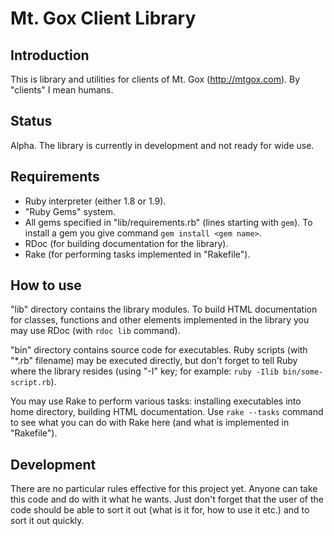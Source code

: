 Mt. Gox Client Library
======================

Introduction
------------

This is library and utilities for clients of Mt. Gox (http://mtgox.com).
By "clients" I mean humans.

Status
------

Alpha. The library is currently in development and not ready for wide use.

Requirements
------------

- Ruby interpreter (either 1.8 or 1.9).
- "Ruby Gems" system.
- All gems specified in "lib/requirements.rb" (lines starting with `gem`).
  To install a gem you give command `gem install <gem name>`.
- RDoc (for building documentation for the library).
- Rake (for performing tasks implemented in "Rakefile").

How to use
----------

"lib" directory contains the library modules. To build HTML documentation for
classes, functions and other elements implemented in the library you may use
RDoc (with `rdoc lib` command).

"bin" directory contains source code for executables. Ruby scripts (with "*.rb"
filename) may be executed directly, but don't forget to tell Ruby where the
library resides (using "-I" key; for example: `ruby -Ilib bin/some-script.rb`).

You may use Rake to perform various tasks: installing executables into home
directory, building HTML documentation. Use `rake --tasks` command to see
what you can do with Rake here (and what is implemented in "Rakefile").

Development
-----------

There are no particular rules effective for this project yet. Anyone can take
this code and do with it what he wants. Just don't forget that the user
of the code should be able to sort it out (what is it for, how to use it etc.)
and to sort it out quickly.
